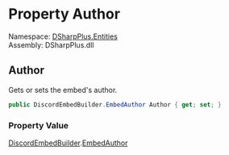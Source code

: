 # Property Author

Namespace: [DSharpPlus.Entities](DSharpPlus.Entities.md)  
Assembly: DSharpPlus.dll

## <a id="DSharpPlus_Entities_DiscordEmbedBuilder_Author"></a>Author

Gets or sets the embed's author.

```csharp
public DiscordEmbedBuilder.EmbedAuthor Author { get; set; }
```

### Property Value

[DiscordEmbedBuilder](DSharpPlus.Entities.DiscordEmbedBuilder.md).[EmbedAuthor](DSharpPlus.Entities.DiscordEmbedBuilder.EmbedAuthor.md)

